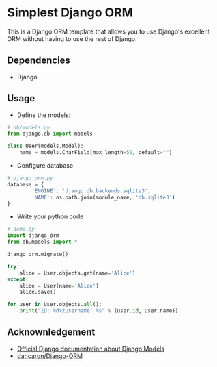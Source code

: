 Simplest Django ORM
====
This is a Django ORM template that allows you to use Django's excellent ORM without having to use the rest of Django.

Dependencies
----
* Django

Usage
----

* Define the models:
```python
# db/models.py
from django.db import models

class User(models.Model):
    name = models.CharField(max_length=50, default="")
```

* Configure database
```python
# django_orm.py
database = {
        'ENGINE': 'django.db.backends.sqlite3',
        'NAME': os.path.join(module_name, 'db.sqlite3')
}
```

* Write your python code
```python
# demo.py
import django_orm
from db.models import *

django_orm.migrate()

try:
    alice = User.objects.get(name='Alice')
except:
    alice = User(name='Alice')
    alice.save()

for user in User.objects.all():
    print("ID: %d\tUsername: %s" % (user.id, user.name))
```

Acknownledgement
----
* [Official Django documentation about Django Models](https://docs.djangoproject.com/en/2.0/topics/db/models/)
* [dancaron/Django-ORM](https://github.com/dancaron/Django-ORM)
